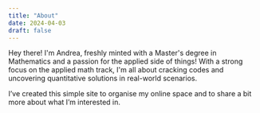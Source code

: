 ```yaml
---
title: "About"
date: 2024-04-03
draft: false
---
```


Hey there!  I'm Andrea, freshly minted with a Master's degree in Mathematics and a passion for the applied side of things! With a strong focus on the applied math track, I'm all about cracking codes and uncovering quantitative solutions in real-world scenarios.

I’ve created this simple site to organise my online space and to share a bit more about what I’m interested in.
